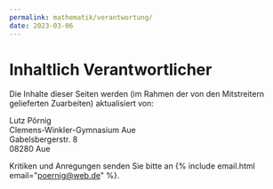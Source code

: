 ```yaml
---
permalink: mathematik/verantwortung/
date: 2023-03-06
---
```


# Inhaltlich Verantwortlicher

Die Inhalte dieser Seiten werden (im Rahmen der von den Mitstreitern gelieferten Zuarbeiten) aktualisiert von:

Lutz Pörnig<br>
Clemens-Winkler-Gymnasium Aue<br>
Gabelsbergerstr. 8<br>
08280 Aue<br>

Kritiken und Anregungen senden Sie bitte an {% include email.html email="poernig@web.de" %}.